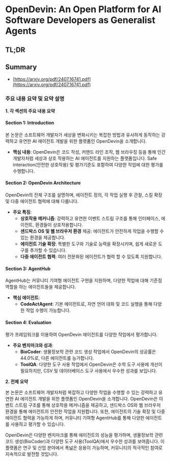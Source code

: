 # OpenDevin: An Open Platform for AI Software Developers as Generalist Agents
## TL;DR
## Summary
- [https://arxiv.org/pdf/2407.16741.pdf](https://arxiv.org/pdf/2407.16741.pdf)

### 주요 내용 요약 및 요약 설명

**1. 각 섹션의 주요 내용 요약**

#### Section 1: Introduction
본 논문은 소프트웨어 개발자가 세상을 변화시키는 복잡한 방법과 유사하게 동작하는 강력하고 유연한 AI 에이전트 개발을 위한 플랫폼인 OpenDevin을 소개합니다.
- **핵심 내용**: OpenDevin은 코드 작성, 커맨드 라인 조작, 웹 브라우징 등을 통해 인간 개발자처럼 세상과 상호 작용하는 AI 에이전트를 지원하는 플랫폼입니다. Safe interaction(안전한 상호작용) 및 평가기준도 포함하여 다양한 작업에 대한 평가를 수행합니다.

#### Section 2: OpenDevin Architecture
OpenDevin의 전체 구조를 설명하며, 에이전트 정의, 각 작업 실행 후 관찰, 스킬 확장 및 다중 에이전트 협력에 대해 다룹니다.
- **주요 특징**:
  - **상호작용 메커니즘**: 강력하고 유연한 이벤트 스트림 구조를 통해 인터페이스, 에이전트, 환경들이 상호작용합니다.
  - **샌드박스 OS 및 웹 브라우저 환경** 제공: 에이전트가 안전하게 작업을 수행할 수 있는 환경을 제공합니다.
  - **에이전트 기술 확장**: 특별한 도구와 기술로 능력을 확장시키며, 쉽게 새로운 도구를 추가할 수 있습니다.
  - **다중 에이전트 협력**: 여러 전문화된 에이전트가 협력 할 수 있도록 지원합니다.

#### Section 3: AgentHub
AgentHub는 커뮤니티 기여형 에이전트 구현을 지원하며, 다양한 작업에 대해 기준점 역할을 하는 에이전트들을 제공합니다.
- **핵심 에이전트**:
  - **CodeActAgent**: 기본 에이전트로, 자연 언어 대화 및 코드 실행을 통해 다양한 작업 수행이 가능합니다.

#### Section 4: Evaluation
평가 프레임워크를 이용하여 OpenDevin 에이전트를 다양한 작업에서 평가합니다.
- **주요 벤치마크와 성과**:
  - **BioCoder**: 생물정보학 관련 코드 생성 작업에서 OpenDevin의 성공률은 44.0%로, 다른 에이전트를 능가합니다.
  - **ToolQA**: 다양한 도구 사용 작업에서 OpenDevin은 수학 도구 사용에 개선이 필요하지만, CSV 및 데이터베이스 도구 사용에서 우수한 성과를 보입니다.

**2. 전체 요약**

본 논문은 소프트웨어 개발자처럼 복잡하고 다양한 작업을 수행할 수 있는 강력하고 유연한 AI 에이전트 개발을 위한 플랫폼인 OpenDevin을 소개합니다. OpenDevin은 이벤트 스트림 구조를 통해 상호작용 메커니즘을 제공하고, 샌드박스 OS와 웹 브라우저 환경을 통해 에이전트의 안전한 작업을 지원합니다. 또한, 에이전트의 기술 확장 및 다중 에이전트 협력을 가능하게 하며, 커뮤니티 기여형 AgentHub를 통해 다양한 에이전트를 사용하고 평가할 수 있습니다.

OpenDevin은 다양한 벤치마크를 통해 에이전트의 성능을 평가하며, 생물정보학 관련 코드 생성(BioCoder)과 다양한 도구 사용(ToolQA)에서 우수한 성과를 보여줍니다. 이 플랫폼은 연구 및 산업 분야에서 폭넓은 응용이 가능하며, 커뮤니티의 적극적인 참여로 지속적으로 발전할 것입니다.